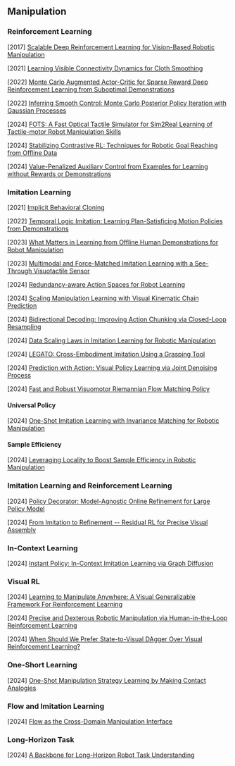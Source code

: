 ## Manipulation

### Reinforcement Learning

[2017] [Scalable Deep Reinforcement Learning for Vision-Based Robotic Manipulation](https://proceedings.mlr.press/v87/kalashnikov18a/kalashnikov18a.pdf)

[2021] [Learning Visible Connectivity Dynamics for Cloth Smoothing](https://arxiv.org/abs/2105.10389)

[2022] [Monte Carlo Augmented Actor-Critic for Sparse Reward Deep Reinforcement Learning from Suboptimal Demonstrations](https://arxiv.org/abs/2210.07432)

[2022] [Inferring Smooth Control: Monte Carlo Posterior Policy Iteration with Gaussian Processes](https://arxiv.org/abs/2210.03512)

[2024] [FOTS: A Fast Optical Tactile Simulator for Sim2Real Learning of Tactile-motor Robot Manipulation Skills](https://arxiv.org/abs/2404.19217)

[2024] [Stabilizing Contrastive RL: Techniques for Robotic Goal Reaching from Offline Data](https://openreview.net/pdf?id=Xkf2EBj4w3)

[2024] [Value-Penalized Auxiliary Control from Examples for Learning without Rewards or Demonstrations](https://arxiv.org/abs/2407.03311)



### Imitation Learning

[2021] [Implicit Behavioral Cloning](https://arxiv.org/abs/2109.00137)

[2022] [Temporal Logic Imitation: Learning Plan-Satisficing Motion Policies from Demonstrations](https://arxiv.org/abs/2206.04632)

[2023] [What Matters in Learning from Offline Human Demonstrations for Robot Manipulation](https://arxiv.org/abs/2108.03298)

[2023] [Multimodal and Force-Matched Imitation Learning with a See-Through Visuotactile Sensor](https://arxiv.org/abs/2311.01248)

[2024] [Redundancy-aware Action Spaces for Robot Learning](https://arxiv.org/abs/2406.04144)

[2024] [Scaling Manipulation Learning with Visual Kinematic Chain Prediction](https://arxiv.org/abs/2406.07837)

[2024] [Bidirectional Decoding: Improving Action Chunking via Closed-Loop Resampling](https://arxiv.org/abs/2408.17355)

[2024] [Data Scaling Laws in Imitation Learning for Robotic Manipulation](https://arxiv.org/abs/2410.18647)

[2024] [LEGATO: Cross-Embodiment Imitation Using a Grasping Tool](https://arxiv.org/abs/2411.03682)

[2024] [Prediction with Action: Visual Policy Learning via Joint Denoising Process](https://arxiv.org/abs/2411.18179)

[2024] [Fast and Robust Visuomotor Riemannian Flow Matching Policy](https://arxiv.org/abs/2412.10855)

#### Universal Policy

[2024] [One-Shot Imitation Learning with Invariance Matching for Robotic Manipulation](https://arxiv.org/abs/2405.13178)

#### Sample Efficiency

[2024] [Leveraging Locality to Boost Sample Efficiency in Robotic Manipulation](https://arxiv.org/abs/2406.10615)



### Imitation Learning and Reinforcement Learning

[2024] [Policy Decorator: Model-Agnostic Online Refinement for Large Policy Model](https://arxiv.org/abs/2412.13630)

[2024] [From Imitation to Refinement -- Residual RL for Precise Visual Assembly](https://arxiv.org/abs/2407.16677)



### In-Context Learning

[2024] [Instant Policy: In-Context Imitation Learning via Graph Diffusion](https://arxiv.org/abs/2411.12633)



### Visual RL

[2024] [Learning to Manipulate Anywhere: A Visual Generalizable Framework For Reinforcement Learning](https://arxiv.org/abs/2407.15815v1)

[2024] [Precise and Dexterous Robotic Manipulation via Human-in-the-Loop Reinforcement Learning](https://hil-serl.github.io/)

[2024] [When Should We Prefer State-to-Visual DAgger Over Visual Reinforcement Learning?](https://arxiv.org/abs/2412.13662)



### One-Short Learning

[2024] [One-Shot Manipulation Strategy Learning by Making Contact Analogies](https://arxiv.org/abs/2411.09627)



### Flow and Imitation Learning

[2024] [Flow as the Cross-Domain Manipulation Interface](https://arxiv.org/abs/2407.15208)



### Long-Horizon Task

[2024] [A Backbone for Long-Horizon Robot Task Understanding](https://arxiv.org/abs/2408.01334)

